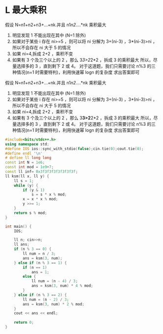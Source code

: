 # L 最大乘积

假设 N=n1+n2+n3+...+nk.并且 n1*n2*....*nk 乘积最大

1. 明显发现 1 不能出现在其中 (N=1 除外)
2. 如果对于某些 i 存在 ni>=5 ，则可以将 ni 分解为 3+(ni-3) ，3*(ni-3)>ni ，所以不会存在 ni 大于 5 的情况
3. 如果 ni=4,拆成 2+2 ，乘积不变
4. 如果有 3 个及三个以上的 2 ，那么 3*3>2*2*2 ，拆成 3 的乘积最大 所以，尽量选择多的 3 ，直到剩下 2 或 4。 对于这道题，我们只需要讨论 n%3 的三种情况(n=1 时需要特判)，利用快速幂 logn 的复杂度 求出答案即可

假设 N=n1+n2+n3+...+nk.并且 n1*n2*....*nk 乘积最大

1. 明显发现 1 不能出现在其中 (N=1 除外)
2. 如果对于某些 i 存在 ni>=5 ，则可以将 ni 分解为 3+(ni-3) ，3*(ni-3)>ni ，所以不会存在 ni 大于 5 的情况
3. 如果 ni=4,拆成 2+2 ，乘积不变
4. 如果有 3 个及三个以上的 2 ，那么 3**3>2**2*2 ，拆成 3 的乘积最大 所以，尽量选择多的 3 ，直到剩下 2 或 4。 对于这道题，我们只需要讨论 n%3 的三种情况(n=1 时需要特判)，利用快速幂 logn 的复杂度 求出答案即可

```cpp
#include<bits/stdc++.h>
using namespace std;
#define IOS ios::sync_with_stdio(false);cin.tie(0);cout.tie(0);
#define endl '\n' 
# define ll long long
const int N = 1e6;
const int mod = 1e9+7;
const ll inf= 0x3f3f3f3f3f3f3f3f;
ll ksm(ll x, ll y) {
    ll s = 1;
    while (y) {
        if (y & 1)
            s = s * x % mod;
        x = x * x % mod;
        y >>= 1;
    }
    return s % mod;
}

int main() {
    IOS;

    ll n; cin>>n;
    ll ans;
    if (n % 3 == 0) {
        ll num = n / 3;
        ans = ksm(3, num);
    } else if (n % 3 == 1) {
        if (n == 1)
            ans = 1;
        else {
            ll num = (n - 4) / 3;
            ans = ksm(3, num) * 4 % mod;
        }
    } else if (n % 3 == 2) {
        ll num = (n - 2) / 3;
        ans = ksm(3, num) * 2 % mod;
    }
    cout << ans << endl;
  
    return 0;
}
```